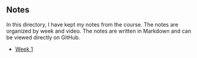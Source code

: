 ## Notes
In this directory, I have kept my notes from the course. The notes are organized by week and video. The notes are written in Markdown and can be viewed directly on GitHub.

- [Week 1](week_1/README.md)
